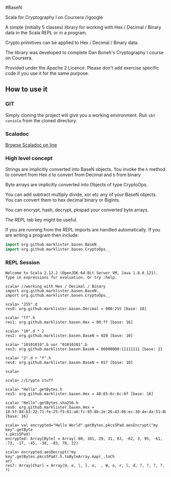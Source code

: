 #BaseN

Scala for Cryptography I on Coursera //google

A simple (initially 5 classes) library for working with Hex / Decimal / Binary data in the Scala
REPL or in a program.

Crypto primitives can be applied to Hex / Decimal / Binary data.

The library was developed to complete Dan Boneh's Cryptography I course on Coursera.

Provided under the Apache 2 Licence.  Please don't add exercise specific code if you use it for the same purpose.

## How to use it

### GIT

Simply cloning the project will give you a working environment.  Run ```sbt console``` from the cloned directory.

### Scaladoc

[Browse Scaladoc on line](http://marklister.github.io/basen/target/scala-2.10/api/#org.catch22.package)

### High level concept

Strings are implicitly converted into BaseN objects.  You invoke the `h` method to convert from Hex `d` to convert from Decimal and `b` from binary

Byte arrays are implicitly converted into Objects of type CryptoOps.

You can add subtract multiply divide, xor etc any of your BaseN objects.  You can convert them to hex decimal binary or BigInts.

You can encrypt, hash, decrypt, pkspad your converted byte arrays.

The REPL tab key might be useful.  

If you are running from the REPL imports are handled automatically.  If you are writing a program then include:

``` scala
import org.github.marklister.basen.BaseN._
import org.github.marklister.basen.CryptoOps._
```

### REPL Session

```
Welcome to Scala 2.12.2 (OpenJDK 64-Bit Server VM, Java 1.8.0_121).
Type in expressions for evaluation. Or try :help.

scala> //working with Hex / Decimal / Binary
import org.github.marklister.basen.BaseN._
import org.github.marklister.basen.CryptoOps._

scala> "255".d 
res0: org.github.marklister.basen.Decimal = 000:255 [base: 10]

scala> "ff".h
res1: org.github.marklister.basen.Hex = 00:ff [base: 16]

scala> "10".d * 2
res2: org.github.marklister.basen.BaseN = 020 [base: 10]

scala> "10101010".b xor "01010101".b
res3: org.github.marklister.basen.BaseN = 00000000:11111111 [base: 2]

scala> "2".d + "f".h
res4: org.github.marklister.basen.BaseN = 017 [base: 10]

scala> 

scala> //Crypto stuff

scala> "Hello".getBytes.h
res5: org.github.marklister.basen.Hex = 48:65:6c:6c:6f [base: 16]

scala> "Hello".getBytes.sha256.h
res6: org.github.marklister.basen.Hex = 18:5f:8d:b3:22:71:fe:25:f5:61:a6:fc:93:8b:2e:26:43:06:ec:30:4e:da:51:80:07:d1:76:48:26:38:19:69 [base: 16]

scala> val encrypted="Hello World".getBytes.pkcs5Pad.aesEncrypt("my key".getByte 
s.pkcs5Pad)
encrypted: Array[Byte] = Array(-80, 101, 29, 31, 83, -62, 3, 95, -61, -73, -17, -45, -38, -83, 78, 22)

scala> encrypted.aesDecrypt("my key".getBytes.pkcs5Pad).h.toByteArray.map(_.toCh 
ar)
res7: Array[Char] = Array(H, e, l, l, o,  , W, o, r, l, d, ?, ?, ?, ?, ?)

```

